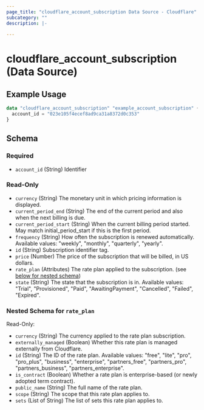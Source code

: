 ```yaml
---
page_title: "cloudflare_account_subscription Data Source - Cloudflare"
subcategory: ""
description: |-
  
---
```


# cloudflare_account_subscription (Data Source)



## Example Usage

```terraform
data "cloudflare_account_subscription" "example_account_subscription" {
  account_id = "023e105f4ecef8ad9ca31a8372d0c353"
}
```

<!-- schema generated by tfplugindocs -->
## Schema

### Required

- `account_id` (String) Identifier

### Read-Only

- `currency` (String) The monetary unit in which pricing information is displayed.
- `current_period_end` (String) The end of the current period and also when the next billing is due.
- `current_period_start` (String) When the current billing period started. May match initial_period_start if this is the first period.
- `frequency` (String) How often the subscription is renewed automatically.
Available values: "weekly", "monthly", "quarterly", "yearly".
- `id` (String) Subscription identifier tag.
- `price` (Number) The price of the subscription that will be billed, in US dollars.
- `rate_plan` (Attributes) The rate plan applied to the subscription. (see [below for nested schema](#nestedatt--rate_plan))
- `state` (String) The state that the subscription is in.
Available values: "Trial", "Provisioned", "Paid", "AwaitingPayment", "Cancelled", "Failed", "Expired".

<a id="nestedatt--rate_plan"></a>
### Nested Schema for `rate_plan`

Read-Only:

- `currency` (String) The currency applied to the rate plan subscription.
- `externally_managed` (Boolean) Whether this rate plan is managed externally from Cloudflare.
- `id` (String) The ID of the rate plan.
Available values: "free", "lite", "pro", "pro_plus", "business", "enterprise", "partners_free", "partners_pro", "partners_business", "partners_enterprise".
- `is_contract` (Boolean) Whether a rate plan is enterprise-based (or newly adopted term contract).
- `public_name` (String) The full name of the rate plan.
- `scope` (String) The scope that this rate plan applies to.
- `sets` (List of String) The list of sets this rate plan applies to.


